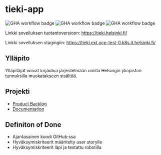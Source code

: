 # tieki-app

![GHA workflow badge](https://github.com/ohturyhma123/tieki-app/actions/workflows/production.yaml/badge.svg
)
![GHA workflow badge](https://github.com/ohturyhma123/tieki-app/actions/workflows/staging.yaml/badge.svg
)
![GHA workflow badge](https://github.com/ohturyhma123/tieki-app/actions/workflows/test.yaml/badge.svg
)

Linkki sovelluksen tuotantoversioon: https://tieki.helsinki.fi/

Linkki sovelluksen stagingiin: https://tieki.ext.ocp-test-0.k8s.it.helsinki.fi/

## Ylläpito

Ylläpitäjät voivat kirjautua järjestelmään omilla Helsingin yliopiston tunnuksilla muokatakseen sisältöä.

## Projekti

- [Product Backlog](https://tasks.office.com/HelsinkiFI.onmicrosoft.com/en-GB/Home/Planner#/plantaskboard?groupId=e3d9f4a8-6004-4db1-be67-4c4facb50a63&planId=TfUJ6yRCo02iXTqYd6-hRJYAEW72)
- [Documentation](https://github.com/ohturyhma123/tieki-app/tree/main/documentation)

## Definiton of Done

- Ajantasainen koodi GitHub:ssa
- Hyväksymiskriteerit määritelty user storylle
- Hyväksymiskriteerit läpi ja testattu robotilla
